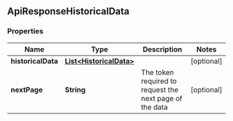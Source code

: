 
## ApiResponseHistoricalData

### Properties
Name | Type | Description | Notes
------------ | ------------- | ------------- | -------------
**historicalData** | [**List&lt;HistoricalData&gt;**](HistoricalData.md) |  |  [optional]
**nextPage** | **String** | The token required to request the next page of the data |  [optional]



